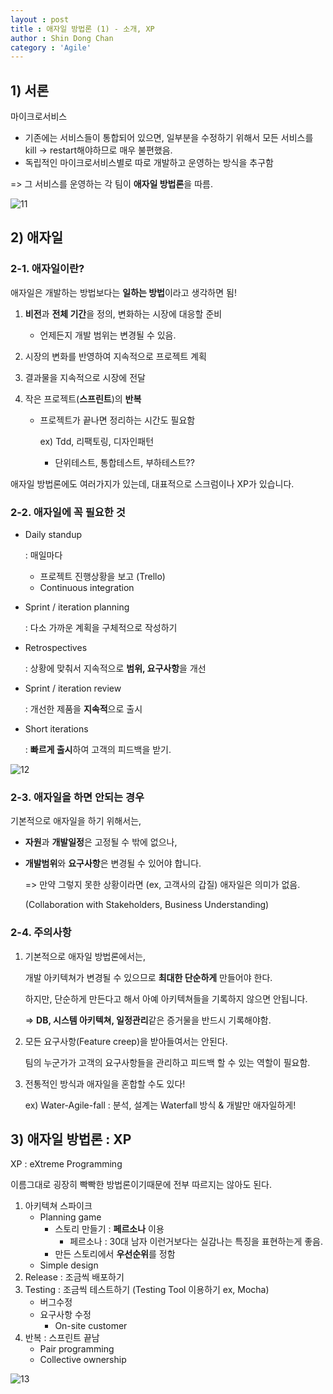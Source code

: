 ```yaml
---
layout : post
title : 애자일 방법론 (1) - 소개, XP
author : Shin Dong Chan
category : 'Agile'
---
```


## 1) 서론

마이크로서비스

- 기존에는 서비스들이 통합되어 있으면, 일부분을 수정하기 위해서 모든 서비스를 kill -> restart해야하므로 매우 불편했음.
- 독립적인 마이크로서비스별로 따로 개발하고 운영하는 방식을 추구함

=> 그 서비스를 운영하는 각 팀이 **애자일 방법론**을 따름.

![11](https://user-images.githubusercontent.com/37765338/59663092-3ee34500-91e9-11e9-9527-89ddc758fbab.png)


## 2) 애자일

### 2-1. 애자일이란?

애자일은 개발하는 방법보다는 **일하는 방법**이라고 생각하면 됨!

1. **비전**과 **전체 기간**을 정의, 변화하는 시장에 대응할 준비

   - 언제든지 개발 범위는 변경될 수 있음.

2. 시장의 변화를 반영하여 지속적으로 프로젝트 계획

3. 결과물을 지속적으로 시장에 전달

4. 작은 프로젝트(**스프린트**)의 **반복**

   - 프로젝트가 끝나면 정리하는 시간도 필요함

     ex) Tdd, 리팩토링, 디자인패턴

     - 단위테스트, 통합테스트, 부하테스트??

애자일 방법론에도 여러가지가 있는데, 대표적으로 스크럼이나 XP가 있습니다.

### 2-2. 애자일에 꼭 필요한 것

- Daily standup

  : 매일마다 

  - 프로젝트 진행상황을 보고 (Trello)
  - Continuous integration

- Sprint / iteration planning

  : 다소 가까운 계획을 구체적으로 작성하기

- Retrospectives

  : 상황에 맞춰서 지속적으로 **범위, 요구사항**을 개선

- Sprint / iteration review

  : 개선한 제품을 **지속적**으로 출시

- Short iterations

  : **빠르게 출시**하여 고객의 피드백을 받기.

![12](https://user-images.githubusercontent.com/37765338/59663094-3ee34500-91e9-11e9-9bbd-3fb5a551f988.png)


### 2-3. 애자일을 하면 안되는 경우

기본적으로 애자일을 하기 위해서는,

- **자원**과 **개발일정**은 고정될 수 밖에 없으나,

- **개발범위**와 **요구사항**은 변경될 수 있어야 합니다.

  => 만약 그렇지 못한 상황이라면 (ex, 고객사의 갑질) 애자일은 의미가 없음.

  (Collaboration with Stakeholders, Business Understanding)

### 2-4. 주의사항

1. 기본적으로 애자일 방법론에서는,

   개발 아키텍쳐가 변경될 수 있으므로 **최대한 단순하게** 만들어야 한다.

   하지만, 단순하게 만든다고 해서 아예 아키텍쳐들을 기록하지 않으면 안됩니다.

   => **DB, 시스템 아키텍쳐, 일정관리**같은 증거물을 반드시 기록해야함.

2. 모든 요구사항(Feature creep)을 받아들여서는 안된다.

   팀의 누군가가 고객의 요구사항들을 관리하고 피드백 할 수 있는 역할이 필요함.

3. 전통적인 방식과 애자일을 혼합할 수도 있다!

   ex) Water-Agile-fall : 분석, 설계는 Waterfall 방식 & 개발만 애자일하게!



## 3) 애자일 방법론 : XP

XP : eXtreme Programming

이름그대로 굉장히 빡빡한 방법론이기때문에 전부 따르지는 않아도 된다.



1. 아키텍쳐 스파이크
   - Planning game
     - 스토리 만들기 : **페르소나** 이용
       - 페르소나 : 30대 남자 이런거보다는 실감나는 특징을 표현하는게 좋음.
     - 만든 스토리에서 **우선순위**를 정함
   - Simple design
2. Release : 조금씩 배포하기
3. Testing : 조금씩 테스트하기 (Testing Tool 이용하기 ex, Mocha)
   - 버그수정
   - 요구사항 수정
     - On-site customer
4. 반복 : 스프린트 끝남
   - Pair programming
   - Collective ownership
   
![13](https://user-images.githubusercontent.com/37765338/59663095-3ee34500-91e9-11e9-9cd8-1bf8d195a007.png)

